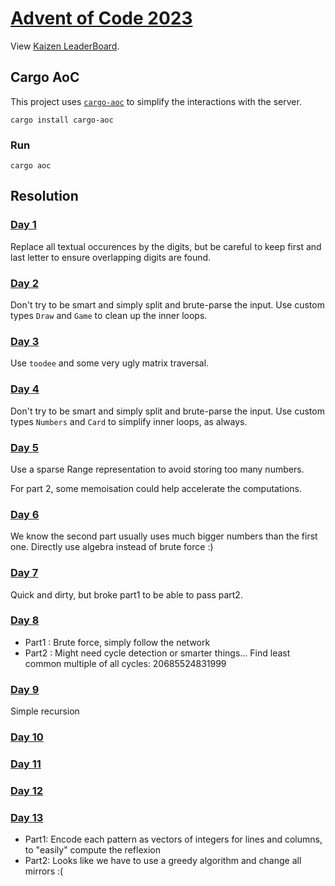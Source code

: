 # [Advent of Code 2023](https://adventofcode.com/2023/)

View [Kaizen LeaderBoard](https://adventofcode.com/2023/leaderboard/private/view/796831).


## Cargo AoC
This project uses [`cargo-aoc`](https://github.com/gobanos/cargo-aoc) to simplify the interactions with the server.

```
cargo install cargo-aoc
```

### Run
```
cargo aoc
```

## Resolution

### [Day 1](https://adventofcode.com/2023/day/1)
Replace all textual occurences by the digits, but be careful to keep first and last letter to ensure overlapping digits are found.

### [Day 2](https://adventofcode.com/2023/day/2)
Don't try to be smart and simply split and brute-parse the input. Use custom types `Draw` and `Game` to clean up the inner loops.

### [Day 3](https://adventofcode.com/2023/day/3)
Use `toodee` and some very ugly matrix traversal.

### [Day 4](https://adventofcode.com/2023/day/4)
Don't try to be smart and simply split and brute-parse the input. Use custom types `Numbers` and `Card` to simplify inner loops, as always.

### [Day 5](https://adventofcode.com/2023/day/5)
Use a sparse Range representation to avoid storing too many numbers.

For part 2, some memoisation could help accelerate the computations.

### [Day 6](https://adventofcode.com/2023/day/6)
We know the second part usually uses much bigger numbers than the first one.
Directly use algebra instead of brute force :)
### [Day 7](https://adventofcode.com/2023/day/7)
Quick and dirty, but broke part1 to be able to pass part2.

### [Day 8](https://adventofcode.com/2023/day/8)
* Part1 : Brute force, simply follow the network
* Part2 : Might need cycle detection or smarter things...
    Find least common multiple of all cycles:    20685524831999

### [Day 9](https://adventofcode.com/2023/day/9)
Simple recursion

### [Day 10](https://adventofcode.com/2023/day/10)
### [Day 11](https://adventofcode.com/2023/day/11)
### [Day 12](https://adventofcode.com/2023/day/12)
### [Day 13](https://adventofcode.com/2023/day/13)
* Part1: Encode each pattern as vectors of integers for lines and columns, to "easily" compute the reflexion
* Part2: Looks like we have to use a greedy algorithm and change all mirrors :(
